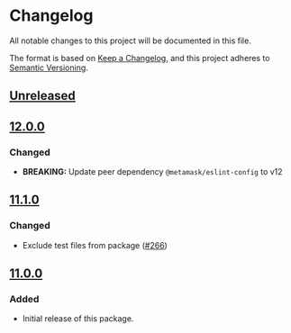 # Changelog
All notable changes to this project will be documented in this file.

The format is based on [Keep a Changelog](https://keepachangelog.com/en/1.0.0/),
and this project adheres to [Semantic Versioning](https://semver.org/spec/v2.0.0.html).

## [Unreleased]

## [12.0.0]
### Changed
- **BREAKING:** Update peer dependency `@metamask/eslint-config` to v12

## [11.1.0]
### Changed
- Exclude test files from package ([#266](https://github.com/MetaMask/eslint-config/pull/266))

## [11.0.0]
### Added
- Initial release of this package.

[Unreleased]: https://github.com/MetaMask/eslint-config/compare/v12.0.0...HEAD
[12.0.0]: https://github.com/MetaMask/eslint-config/compare/v11.1.0...v12.0.0
[11.1.0]: https://github.com/MetaMask/eslint-config/compare/v11.0.0...v11.1.0
[11.0.0]: https://github.com/MetaMask/eslint-config/releases/tag/v11.0.0

